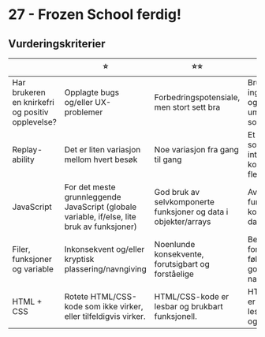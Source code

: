 # 27 - Frozen School ferdig!


## Vurderingskriterier

|              | ⭐️       | ⭐️⭐️      | ⭐️⭐️⭐️    |
|--------------|-----------|-----------|-------------|
| Har brukeren en knirkefri og positiv opplevelse? | Opplagte bugs og/eller UX-problemer | Forbedringspotensiale, men stort sett bra | Brukeren møter ingen problemer og forstår umiddelbart hva som foregår |
| Replay-ability | Det er liten variasjon mellom hvert besøk | Noe variasjon fra gang til gang | Et "mini-game" som gjør det interessant å komme tilbake flere ganger |
| JavaScript | For det meste grunnleggende JavaScript (globale variable, if/else, lite bruk av funksjoner) | God bruk av selvkomponerte funksjoner og data i objekter/arrays | Avansert bruk av funksjoner, komponenter og datastrukturer |
| Filer, funksjoner og variable | Inkonsekvent og/eller kryptisk plassering/navngiving| Noenlunde konsekvente, forutsigbart og forståelige | Beskrivende, forutsigbart og følger konsekvent gode navnekonvensjoner |
| HTML + CSS | Rotete HTML/CSS-kode som ikke virker, eller tilfeldigvis virker. | HTML/CSS-kode er lesbar og brukbart funksjonell.  | HTML/CSS-kode er svært enkel å lese, minimalistisk og funksjonell |
